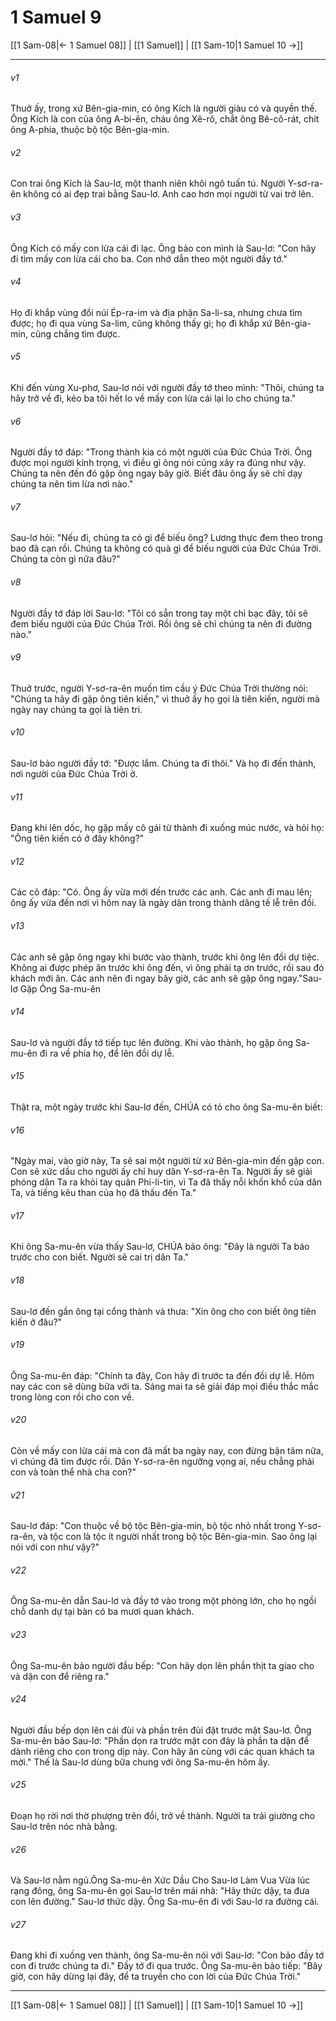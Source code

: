 # 1 Samuel 9

[[1 Sam-08|← 1 Samuel 08]] | [[1 Samuel]] | [[1 Sam-10|1 Samuel 10 →]]
***



###### v1 
Thuở ấy, trong xứ Bên-gia-min, có ông Kích là người giàu có và quyền thế. Ông Kích là con của ông A-bi-ên, cháu ông Xê-rô, chắt ông Bê-cô-rát, chít ông A-phia, thuộc bộ tộc Bên-gia-min. 

###### v2 
Con trai ông Kích là Sau-lơ, một thanh niên khôi ngô tuấn tú. Người Y-sơ-ra-ên không có ai đẹp trai bằng Sau-lơ. Anh cao hơn mọi người từ vai trở lên. 

###### v3 
Ông Kích có mấy con lừa cái đi lạc. Ông bảo con mình là Sau-lơ: "Con hãy đi tìm mấy con lừa cái cho ba. Con nhớ dẫn theo một người đầy tớ." 

###### v4 
Họ đi khắp vùng đồi núi Ép-ra-im và địa phận Sa-li-sa, nhưng chưa tìm được; họ đi qua vùng Sa-lim, cũng không thấy gì; họ đi khắp xứ Bên-gia-min, cũng chẳng tìm được. 

###### v5 
Khi đến vùng Xu-phơ, Sau-lơ nói với người đầy tớ theo mình: "Thôi, chúng ta hãy trở về đi, kẻo ba tôi hết lo về mấy con lừa cái lại lo cho chúng ta." 

###### v6 
Người đầy tớ đáp: "Trong thành kia có một người của Đức Chúa Trời. Ông được mọi người kính trọng, vì điều gì ông nói cũng xảy ra đúng như vậy. Chúng ta nên đến đó gặp ông ngay bây giờ. Biết đâu ông ấy sẽ chỉ dạy chúng ta nên tìm lừa nơi nào." 

###### v7 
Sau-lơ hỏi: "Nếu đi, chúng ta có gì để biếu ông? Lương thực đem theo trong bao đã cạn rồi. Chúng ta không có quà gì để biếu người của Đức Chúa Trời. Chúng ta còn gì nữa đâu?" 

###### v8 
Người đầy tớ đáp lời Sau-lơ: "Tôi có sẵn trong tay một chỉ bạc đây, tôi sẽ đem biếu người của Đức Chúa Trời. Rồi ông sẽ chỉ chúng ta nên đi đường nào." 

###### v9 
Thuở trước, người Y-sơ-ra-ên muốn tìm cầu ý Đức Chúa Trời thường nói: "Chúng ta hãy đi gặp ông tiên kiến," vì thuở ấy họ gọi là tiên kiến, người mà ngày nay chúng ta gọi là tiên tri. 

###### v10 
Sau-lơ bảo người đầy tớ: "Được lắm. Chúng ta đi thôi." Và họ đi đến thành, nơi người của Đức Chúa Trời ở. 

###### v11 
Đang khi lên dốc, họ gặp mấy cô gái từ thành đi xuống múc nước, và hỏi họ: "Ông tiên kiến có ở đây không?" 

###### v12 
Các cô đáp: "Có. Ông ấy vừa mới đến trước các anh. Các anh đi mau lên; ông ấy vừa đến nơi vì hôm nay là ngày dân trong thành dâng tế lễ trên đồi. 

###### v13 
Các anh sẽ gặp ông ngay khi bước vào thành, trước khi ông lên đồi dự tiệc. Không ai được phép ăn trước khi ông đến, vì ông phải tạ ơn trước, rồi sau đó khách mới ăn. Các anh nên đi ngay bây giờ, các anh sẽ gặp ông ngay."Sau-lơ Gặp Ông Sa-mu-ên 

###### v14 
Sau-lơ và người đầy tớ tiếp tục lên đường. Khi vào thành, họ gặp ông Sa-mu-ên đi ra về phía họ, để lên đồi dự lễ. 

###### v15 
Thật ra, một ngày trước khi Sau-lơ đến, CHÚA có tỏ cho ông Sa-mu-ên biết: 

###### v16 
"Ngày mai, vào giờ này, Ta sẽ sai một người từ xứ Bên-gia-min đến gặp con. Con sẽ xức dầu cho người ấy chỉ huy dân Y-sơ-ra-ên Ta. Người ấy sẽ giải phóng dân Ta ra khỏi tay quân Phi-li-tin, vì Ta đã thấy nỗi khốn khổ của dân Ta, và tiếng kêu than của họ đã thấu đến Ta." 

###### v17 
Khi ông Sa-mu-ên vừa thấy Sau-lơ, CHÚA bảo ông: "Đây là người Ta báo trước cho con biết. Người sẽ cai trị dân Ta." 

###### v18 
Sau-lơ đến gần ông tại cổng thành và thưa: "Xin ông cho con biết ông tiên kiến ở đâu?" 

###### v19 
Ông Sa-mu-ên đáp: "Chính ta đây, Con hãy đi trước ta đến đồi dự lễ. Hôm nay các con sẽ dùng bữa với ta. Sáng mai ta sẽ giải đáp mọi điều thắc mắc trong lòng con rồi cho con về. 

###### v20 
Còn về mấy con lừa cái mà con đã mất ba ngày nay, con đừng bận tâm nữa, vì chúng đã tìm được rồi. Dân Y-sơ-ra-ên ngưỡng vọng ai, nếu chẳng phải con và toàn thể nhà cha con?" 

###### v21 
Sau-lơ đáp: "Con thuộc về bộ tộc Bên-gia-min, bộ tộc nhỏ nhất trong Y-sơ-ra-ên, và tộc con là tộc ít người nhất trong bộ tộc Bên-gia-min. Sao ông lại nói với con như vậy?" 

###### v22 
Ông Sa-mu-ên dẫn Sau-lơ và đầy tớ vào trong một phòng lớn, cho họ ngồi chỗ danh dự tại bàn có ba mươi quan khách. 

###### v23 
Ông Sa-mu-ên bảo người đầu bếp: "Con hãy dọn lên phần thịt ta giao cho và dặn con để riêng ra." 

###### v24 
Người đầu bếp dọn lên cái đùi và phần trên đùi đặt trước mặt Sau-lơ. Ông Sa-mu-ên bảo Sau-lơ: "Phần dọn ra trước mặt con đây là phần ta dặn để dành riêng cho con trong dịp này. Con hãy ăn cùng với các quan khách ta mời." Thế là Sau-lơ dùng bữa chung với ông Sa-mu-ên hôm ấy. 

###### v25 
Đoạn họ rời nơi thờ phượng trên đồi, trở về thành. Người ta trải giường cho Sau-lơ trên nóc nhà bằng. 

###### v26 
Và Sau-lơ nằm ngủ.Ông Sa-mu-ên Xức Dầu Cho Sau-lơ Làm Vua Vừa lúc rạng đông, ông Sa-mu-ên gọi Sau-lơ trên mái nhà: "Hãy thức dậy, ta đưa con lên đường." Sau-lơ thức dậy. Ông Sa-mu-ên đi với Sau-lơ ra đường cái. 

###### v27 
Đang khi đi xuống ven thành, ông Sa-mu-ên nói với Sau-lơ: "Con bảo đầy tớ con đi trước chúng ta đi." Đầy tớ đi qua trước. Ông Sa-mu-ên bảo tiếp: "Bây giờ, con hãy dừng lại đây, để ta truyền cho con lời của Đức Chúa Trời."

***
[[1 Sam-08|← 1 Samuel 08]] | [[1 Samuel]] | [[1 Sam-10|1 Samuel 10 →]]
